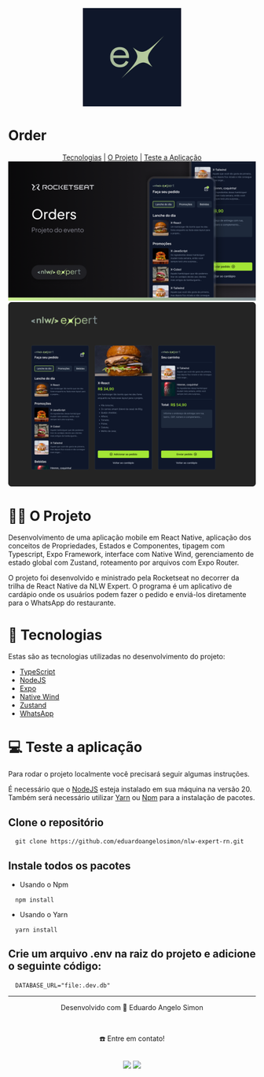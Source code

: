 <div align="center">
  <img src="/assets/images/icon.png" style="width:200px;">
</div>
<h1>Order</h1>

<div align="center">
  <a href="#-tecnologias">Tecnologias</a> | <a href="#-o-projeto">O Projeto</a> | <a href="#-teste-a-aplicação">Teste a Aplicação</a>
</div>

<img src="/assets/to_readme/nlw-expert-thumbnail.png">
<img src="/assets/to_readme/nlw-expert-screens.png">

  # 👷🏻 O Projeto
Desenvolvimento de uma aplicação mobile em React Native, aplicação dos conceitos de Propriedades, Estados e Componentes, tipagem com Typescript, Expo Framework, interface com Native Wind, gerenciamento de estado global com Zustand, roteamento por arquivos com Expo Router.

 O projeto foi desenvolvido e ministrado pela Rocketseat no decorrer da trilha de React Native da NLW Expert. O programa é um aplicativo de cardápio onde os usuários podem fazer o pedido e enviá-los diretamente para o WhatsApp do restaurante.

# 🚀 Tecnologias
Estas são as tecnologias utilizadas no desenvolvimento do projeto:

- <a href="https://www.typescriptlang.org/" target="_blank">TypeScript</a> <br>
- <a href="https://nodejs.org/en" target="_blank">NodeJS</a> <br>
- <a href="https://expo.dev/" target="_blank">Expo</a> <br>
- <a href="https://www.nativewind.dev/" target="_blank">Native Wind</a> <br>
- <a href="https://zustand-demo.pmnd.rs/" target="_blank">Zustand</a> <br>
- <a href="https://www.whatsapp.com/" target="_blank">WhatsApp</a> <br>

# 💻 Teste a aplicação
Para rodar o projeto localmente você precisará seguir algumas instruções. <br>

É necessário que o <a href="https://nodejs.org/en/download/" target="_blank">NodeJS</a> esteja instalado em sua máquina na versão 20. <br>
Também será necessário utilizar <a href="https://classic.yarnpkg.com/lang/en/docs/install/#mac-stable" target="_blank">Yarn</a> ou <a href="https://www.npmjs.com/" target="_blank">Npm</a> para a instalação de pacotes. <br>

  ## Clone o repositório
```
  git clone https://github.com/eduardoangelosimon/nlw-expert-rn.git
```
  ## Instale todos os pacotes

  - Usando o Npm
```
  npm install
```
  - Usando o Yarn
```
  yarn install
```

  ## Crie um arquivo .env na raiz do projeto e adicione o seguinte código:
  ```
    DATABASE_URL="file:.dev.db"
  ```
________________________________________________________________________________________________________________________________________________________________________________
<div align="center">
  <p>Desenvolvido com 💙 Eduardo Angelo Simon</p> <br>
  <p>☎️ Entre em contato!<p> <br>
  <a href = "mailto:eduardosimon.trabalho@gmail.com"><img src="https://img.shields.io/badge/Gmail-D14836?style=for-the-badge&logo=gmail&logoColor=white" target="_blank"></a>
  <a display="flex" text-align="center" href="https://www.linkedin.com/in/eduardoangelosimon/" target="_blank"><img src="https://img.shields.io/badge/-LinkedIn-%230077B5?style=for-the-badge&logo=linkedin&logoColor=white" target="_blank"></a> 
</div>

